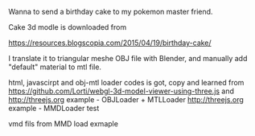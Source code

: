 Wanna to send a birthday cake to my pokemon master friend.


Cake 3d modle is downloaded from

https://resources.blogscopia.com/2015/04/19/birthday-cake/

I translate it to triangular meshe OBJ file with Blender,
and manually add "default" material to mtl file.

html, javascirpt and obj-mtl loader codes is got, copy and learned from 
https://github.com/Lorti/webgl-3d-model-viewer-using-three.js and 
http://threejs.org example - OBJLoader + MTLLoader
http://threejs.org example - MMDLoader test

vmd fils from MMD load exmaple
